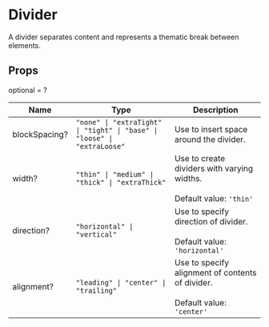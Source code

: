 # Divider

A divider separates content and represents a thematic break between elements.

## Props
optional = ?

| Name | Type | Description |
| --- | --- | --- |
| blockSpacing? | <code>"none" &#124; "extraTight" &#124; "tight" &#124; "base" &#124; "loose" &#124; "extraLoose"</code> | Use to insert space around the divider.  |
| width? | <code>"thin" &#124; "medium" &#124; "thick" &#124; "extraThick"</code> | Use to create dividers with varying widths.<br /><br />Default value: <code>'thin'</code> |
| direction? | <code>"horizontal" &#124; "vertical"</code> | Use to specify direction of divider.<br /><br />Default value: <code>'horizontal'</code> |
| alignment? | <code>"leading" &#124; "center" &#124; "trailing"</code> | Use to specify alignment of contents of divider.<br /><br />Default value: <code>'center'</code> |